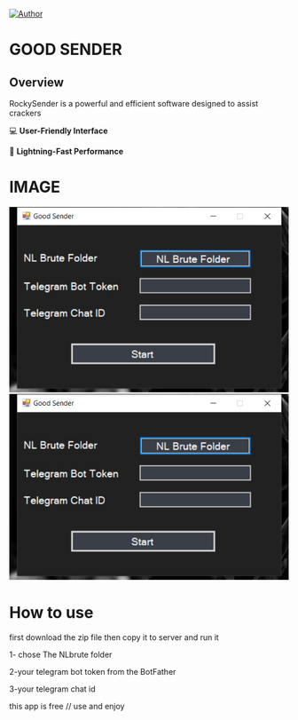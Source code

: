 [![Author](https://img.shields.io/badge/Author-Carnom-blueviolet)](https://github.com/Rockysrt)

# GOOD SENDER


## Overview

  RockySender is a powerful and efficient software designed to assist crackers
 
 💻 **User-Friendly Interface**
 
 🚀 **Lightning-Fast Performance**


# IMAGE
![](https://raw.githubusercontent.com/Rockysrt/good-sender/refs/heads/main/1.jpg)
![](https://raw.githubusercontent.com/Rockysrt/good-sender/refs/heads/main/1.jpg)


# How to use
first download the zip file then copy it to server  and run it 

1- chose The NLbrute folder

2-your telegram bot token from the BotFather

3-your telegram chat id 

this app is free // use and enjoy
